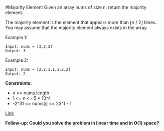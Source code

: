 #Majority Element
Given an array nums of size n, return the majority element.

The majority element is the element that appears more than ⌊n / 2⌋ times. You may assume that the majority element always exists in the array.

Example 1:

```
Input: nums = [3,2,3]
Output: 3
```

Example 2:

```
Input: nums = [2,2,1,1,1,2,2]
Output: 2
```

**Constraints:**
- n == nums.length
- 1 <= n <= 5 * 10^4
- -2^31 <= nums[i] <= 23^1 - 1

[Link](https://leetcode.com/problems/majority-element/)

**Follow-up: Could you solve the problem in linear time and in O(1) space?**
